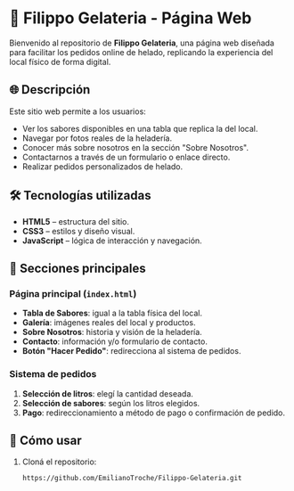 # 🍨 Filippo Gelateria - Página Web

Bienvenido al repositorio de **Filippo Gelateria**, una página web diseñada para facilitar los pedidos online de helado, replicando la experiencia del local físico de forma digital.

## 🌐 Descripción

Este sitio web permite a los usuarios:

- Ver los sabores disponibles en una tabla que replica la del local.
- Navegar por fotos reales de la heladería.
- Conocer más sobre nosotros en la sección "Sobre Nosotros".
- Contactarnos a través de un formulario o enlace directo.
- Realizar pedidos personalizados de helado.

## 🛠️ Tecnologías utilizadas

- **HTML5** – estructura del sitio.
- **CSS3** – estilos y diseño visual.
- **JavaScript** – lógica de interacción y navegación.

## 📑 Secciones principales

### Página principal (`index.html`)
- **Tabla de Sabores**: igual a la tabla física del local.
- **Galería**: imágenes reales del local y productos.
- **Sobre Nosotros**: historia y visión de la heladería.
- **Contacto**: información y/o formulario de contacto.
- **Botón "Hacer Pedido"**: redirecciona al sistema de pedidos.

### Sistema de pedidos
1. **Selección de litros**: elegí la cantidad deseada.
2. **Selección de sabores**: según los litros elegidos.
3. **Pago**: redireccionamiento a método de pago o confirmación de pedido.

## 🚀 Cómo usar

1. Cloná el repositorio:
   ```bash
   https://github.com/EmilianoTroche/Filippo-Gelateria.git
